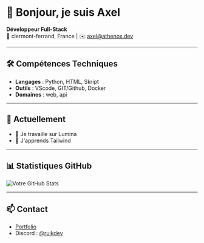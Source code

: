 # 👋 Bonjour, je suis Axel

**Développeur Full-Stack**  
📍 clermont-ferrand, France | ✉️ axel@athenox.dev

---

## 🛠️ **Compétences Techniques**
- **Langages** : Python, HTML, Skript
- **Outils** : VScode, GIT/Github, Docker
- **Domaines** : web, api

---

## 🌱 **Actuellement**
- 🔭 Je travaille sur Lumina
- 🌱 J'apprends Tailwind

---

## 📊 **Statistiques GitHub**
![Votre GitHub Stats](https://github-readme-stats.vercel.app/api?username=ruikdev&show_icons=true&theme=dark)

---

## 📫 **Contact**
- [Portfolio](https://ruikdev.github.io)
- Discord : [@ruikdev](https://discord.com/users/927137288763342868)
